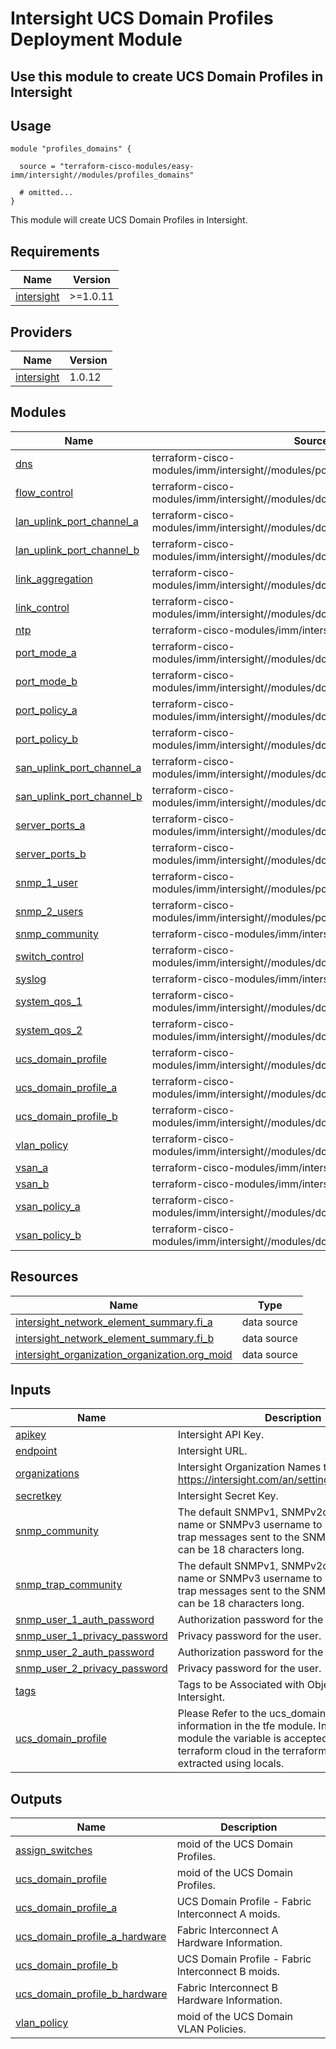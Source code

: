 # Intersight UCS Domain Profiles Deployment Module

## Use this module to create UCS Domain Profiles in Intersight

## Usage

```hcl
module "profiles_domains" {

  source = "terraform-cisco-modules/easy-imm/intersight//modules/profiles_domains"

  # omitted...
}
```

This module will create UCS Domain Profiles in Intersight.  

<!-- BEGINNING OF PRE-COMMIT-TERRAFORM DOCS HOOK -->
## Requirements

| Name | Version |
|------|---------|
| <a name="requirement_intersight"></a> [intersight](#requirement\_intersight) | >=1.0.11 |

## Providers

| Name | Version |
|------|---------|
| <a name="provider_intersight"></a> [intersight](#provider\_intersight) | 1.0.12 |

## Modules

| Name | Source | Version |
|------|--------|---------|
| <a name="module_dns"></a> [dns](#module\_dns) | terraform-cisco-modules/imm/intersight//modules/policies_network_connectivity | n/a |
| <a name="module_flow_control"></a> [flow\_control](#module\_flow\_control) | terraform-cisco-modules/imm/intersight//modules/domain_flow_control | n/a |
| <a name="module_lan_uplink_port_channel_a"></a> [lan\_uplink\_port\_channel\_a](#module\_lan\_uplink\_port\_channel\_a) | terraform-cisco-modules/imm/intersight//modules/domain_uplink_lan_port_channel | n/a |
| <a name="module_lan_uplink_port_channel_b"></a> [lan\_uplink\_port\_channel\_b](#module\_lan\_uplink\_port\_channel\_b) | terraform-cisco-modules/imm/intersight//modules/domain_uplink_lan_port_channel | n/a |
| <a name="module_link_aggregation"></a> [link\_aggregation](#module\_link\_aggregation) | terraform-cisco-modules/imm/intersight//modules/domain_link_aggregation | n/a |
| <a name="module_link_control"></a> [link\_control](#module\_link\_control) | terraform-cisco-modules/imm/intersight//modules/domain_link_control | n/a |
| <a name="module_ntp"></a> [ntp](#module\_ntp) | terraform-cisco-modules/imm/intersight//modules/policies_ntp | n/a |
| <a name="module_port_mode_a"></a> [port\_mode\_a](#module\_port\_mode\_a) | terraform-cisco-modules/imm/intersight//modules/domain_port_mode | n/a |
| <a name="module_port_mode_b"></a> [port\_mode\_b](#module\_port\_mode\_b) | terraform-cisco-modules/imm/intersight//modules/domain_port_mode | n/a |
| <a name="module_port_policy_a"></a> [port\_policy\_a](#module\_port\_policy\_a) | terraform-cisco-modules/imm/intersight//modules/domain_port_policy | n/a |
| <a name="module_port_policy_b"></a> [port\_policy\_b](#module\_port\_policy\_b) | terraform-cisco-modules/imm/intersight//modules/domain_port_policy | n/a |
| <a name="module_san_uplink_port_channel_a"></a> [san\_uplink\_port\_channel\_a](#module\_san\_uplink\_port\_channel\_a) | terraform-cisco-modules/imm/intersight//modules/domain_uplink_san_port_channel | n/a |
| <a name="module_san_uplink_port_channel_b"></a> [san\_uplink\_port\_channel\_b](#module\_san\_uplink\_port\_channel\_b) | terraform-cisco-modules/imm/intersight//modules/domain_uplink_san_port_channel | n/a |
| <a name="module_server_ports_a"></a> [server\_ports\_a](#module\_server\_ports\_a) | terraform-cisco-modules/imm/intersight//modules/domain_port_server | n/a |
| <a name="module_server_ports_b"></a> [server\_ports\_b](#module\_server\_ports\_b) | terraform-cisco-modules/imm/intersight//modules/domain_port_server | n/a |
| <a name="module_snmp_1_user"></a> [snmp\_1\_user](#module\_snmp\_1\_user) | terraform-cisco-modules/imm/intersight//modules/policies_snmp_1_user | n/a |
| <a name="module_snmp_2_users"></a> [snmp\_2\_users](#module\_snmp\_2\_users) | terraform-cisco-modules/imm/intersight//modules/policies_snmp_2_users | n/a |
| <a name="module_snmp_community"></a> [snmp\_community](#module\_snmp\_community) | terraform-cisco-modules/imm/intersight//modules/policies_snmp | n/a |
| <a name="module_switch_control"></a> [switch\_control](#module\_switch\_control) | terraform-cisco-modules/imm/intersight//modules/domain_switch_control | n/a |
| <a name="module_syslog"></a> [syslog](#module\_syslog) | terraform-cisco-modules/imm/intersight//modules/policies_syslog | n/a |
| <a name="module_system_qos_1"></a> [system\_qos\_1](#module\_system\_qos\_1) | terraform-cisco-modules/imm/intersight//modules/domain_system_qos | n/a |
| <a name="module_system_qos_2"></a> [system\_qos\_2](#module\_system\_qos\_2) | terraform-cisco-modules/imm/intersight//modules/domain_system_qos | n/a |
| <a name="module_ucs_domain_profile"></a> [ucs\_domain\_profile](#module\_ucs\_domain\_profile) | terraform-cisco-modules/imm/intersight//modules/domain_profile_cluster | n/a |
| <a name="module_ucs_domain_profile_a"></a> [ucs\_domain\_profile\_a](#module\_ucs\_domain\_profile\_a) | terraform-cisco-modules/imm/intersight//modules/domain_profile_switch | n/a |
| <a name="module_ucs_domain_profile_b"></a> [ucs\_domain\_profile\_b](#module\_ucs\_domain\_profile\_b) | terraform-cisco-modules/imm/intersight//modules/domain_profile_switch | n/a |
| <a name="module_vlan_policy"></a> [vlan\_policy](#module\_vlan\_policy) | terraform-cisco-modules/imm/intersight//modules/domain_vlan_policy | n/a |
| <a name="module_vsan_a"></a> [vsan\_a](#module\_vsan\_a) | terraform-cisco-modules/imm/intersight//modules/domain_vsan | n/a |
| <a name="module_vsan_b"></a> [vsan\_b](#module\_vsan\_b) | terraform-cisco-modules/imm/intersight//modules/domain_vsan | n/a |
| <a name="module_vsan_policy_a"></a> [vsan\_policy\_a](#module\_vsan\_policy\_a) | terraform-cisco-modules/imm/intersight//modules/domain_vsan_policy | n/a |
| <a name="module_vsan_policy_b"></a> [vsan\_policy\_b](#module\_vsan\_policy\_b) | terraform-cisco-modules/imm/intersight//modules/domain_vsan_policy | n/a |

## Resources

| Name | Type |
|------|------|
| [intersight_network_element_summary.fi_a](https://registry.terraform.io/providers/CiscoDevNet/intersight/latest/docs/data-sources/network_element_summary) | data source |
| [intersight_network_element_summary.fi_b](https://registry.terraform.io/providers/CiscoDevNet/intersight/latest/docs/data-sources/network_element_summary) | data source |
| [intersight_organization_organization.org_moid](https://registry.terraform.io/providers/CiscoDevNet/intersight/latest/docs/data-sources/organization_organization) | data source |

## Inputs

| Name | Description | Type | Default | Required |
|------|-------------|------|---------|:--------:|
| <a name="input_apikey"></a> [apikey](#input\_apikey) | Intersight API Key. | `string` | n/a | yes |
| <a name="input_endpoint"></a> [endpoint](#input\_endpoint) | Intersight URL. | `string` | `"https://intersight.com"` | no |
| <a name="input_organizations"></a> [organizations](#input\_organizations) | Intersight Organization Names to Apply Policy to.  https://intersight.com/an/settings/organizations/. | `string` | `"[\"default\"]"` | no |
| <a name="input_secretkey"></a> [secretkey](#input\_secretkey) | Intersight Secret Key. | `string` | n/a | yes |
| <a name="input_snmp_community"></a> [snmp\_community](#input\_snmp\_community) | The default SNMPv1, SNMPv2c community name or SNMPv3 username to include on any trap messages sent to the SNMP host. The name can be 18 characters long. | `string` | `""` | no |
| <a name="input_snmp_trap_community"></a> [snmp\_trap\_community](#input\_snmp\_trap\_community) | The default SNMPv1, SNMPv2c community name or SNMPv3 username to include on any trap messages sent to the SNMP host. The name can be 18 characters long. | `string` | `""` | no |
| <a name="input_snmp_user_1_auth_password"></a> [snmp\_user\_1\_auth\_password](#input\_snmp\_user\_1\_auth\_password) | Authorization password for the user. | `string` | `""` | no |
| <a name="input_snmp_user_1_privacy_password"></a> [snmp\_user\_1\_privacy\_password](#input\_snmp\_user\_1\_privacy\_password) | Privacy password for the user. | `string` | `""` | no |
| <a name="input_snmp_user_2_auth_password"></a> [snmp\_user\_2\_auth\_password](#input\_snmp\_user\_2\_auth\_password) | Authorization password for the user. | `string` | `""` | no |
| <a name="input_snmp_user_2_privacy_password"></a> [snmp\_user\_2\_privacy\_password](#input\_snmp\_user\_2\_privacy\_password) | Privacy password for the user. | `string` | `""` | no |
| <a name="input_tags"></a> [tags](#input\_tags) | Tags to be Associated with Objects Created in Intersight. | `string` | `"[]"` | no |
| <a name="input_ucs_domain_profile"></a> [ucs\_domain\_profile](#input\_ucs\_domain\_profile) | Please Refer to the ucs\_domain\_profile variable information in the tfe module.  In the domains module the variable is accepted as a string from terraform cloud in the terraform.auto.tfvars and extracted using locals. | `string` | n/a | yes |

## Outputs

| Name | Description |
|------|-------------|
| <a name="output_assign_switches"></a> [assign\_switches](#output\_assign\_switches) | moid of the UCS Domain Profiles. |
| <a name="output_ucs_domain_profile"></a> [ucs\_domain\_profile](#output\_ucs\_domain\_profile) | moid of the UCS Domain Profiles. |
| <a name="output_ucs_domain_profile_a"></a> [ucs\_domain\_profile\_a](#output\_ucs\_domain\_profile\_a) | UCS Domain Profile - Fabric Interconnect A moids. |
| <a name="output_ucs_domain_profile_a_hardware"></a> [ucs\_domain\_profile\_a\_hardware](#output\_ucs\_domain\_profile\_a\_hardware) | Fabric Interconnect A Hardware Information. |
| <a name="output_ucs_domain_profile_b"></a> [ucs\_domain\_profile\_b](#output\_ucs\_domain\_profile\_b) | UCS Domain Profile - Fabric Interconnect B moids. |
| <a name="output_ucs_domain_profile_b_hardware"></a> [ucs\_domain\_profile\_b\_hardware](#output\_ucs\_domain\_profile\_b\_hardware) | Fabric Interconnect B Hardware Information. |
| <a name="output_vlan_policy"></a> [vlan\_policy](#output\_vlan\_policy) | moid of the UCS Domain VLAN Policies. |
<!-- END OF PRE-COMMIT-TERRAFORM DOCS HOOK -->
